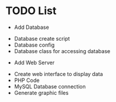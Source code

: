 TODO List
=========

* Add Database
 - Database create script
 - Database config
 - Database class for accessing database
* Add Web Server
 - Create web interface to display data
  - PHP Code
  - MySQL Database connection
  - Generate graphic files
